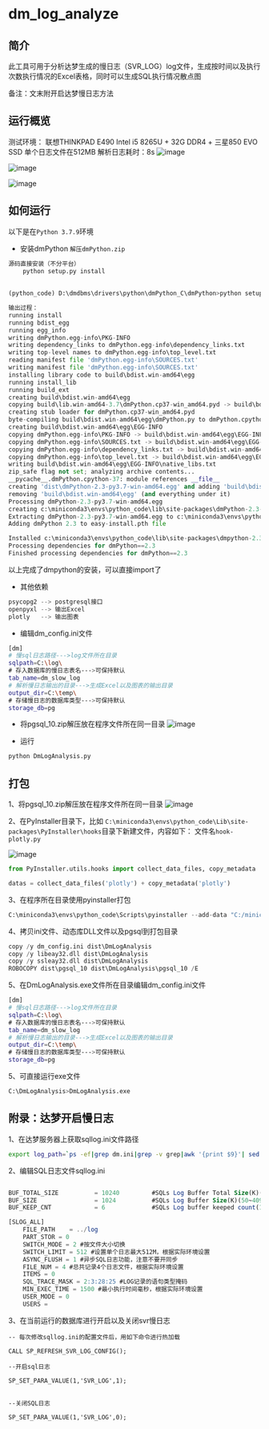 # dm_log_analyze

## 简介
此工具可用于分析达梦生成的慢日志（SVR_LOG）log文件，生成按时间以及执行次数执行情况的Excel表格，同时可以生成SQL执行情况散点图

备注：文末附开启达梦慢日志方法

## 运行概览

测试环境：
联想THINKPAD E490 Intel i5 8265U + 32G DDR4 + 三星850 EVO SSD 
单个日志文件在512MB
解析日志耗时：8s
![image](https://user-images.githubusercontent.com/35289289/189052736-d3f936a3-feed-4608-8423-fd95851ac5cd.png)

![image](https://user-images.githubusercontent.com/35289289/189052797-cb2585fe-e768-4ae3-8f56-90edaceeffaa.png)

![image](https://user-images.githubusercontent.com/35289289/189052820-dca4f625-9942-4fbc-82ad-963d4e8eb384.png)



## 如何运行
以下是在`Python 3.7.9`环境

* 安装dmPython
`解压dmPython.zip`
```python
源码直接安装（不分平台）
	python setup.py install
	
	
(python_code) D:\dmdbms\drivers\python\dmPython_C\dmPython>python setup.py install

输出过程：
running install
running bdist_egg
running egg_info
writing dmPython.egg-info\PKG-INFO
writing dependency_links to dmPython.egg-info\dependency_links.txt
writing top-level names to dmPython.egg-info\top_level.txt
reading manifest file 'dmPython.egg-info\SOURCES.txt'
writing manifest file 'dmPython.egg-info\SOURCES.txt'
installing library code to build\bdist.win-amd64\egg
running install_lib
running build_ext
creating build\bdist.win-amd64\egg
copying build\lib.win-amd64-3.7\dmPython.cp37-win_amd64.pyd -> build\bdist.win-amd64\egg
creating stub loader for dmPython.cp37-win_amd64.pyd
byte-compiling build\bdist.win-amd64\egg\dmPython.py to dmPython.cpython-37.pyc
creating build\bdist.win-amd64\egg\EGG-INFO
copying dmPython.egg-info\PKG-INFO -> build\bdist.win-amd64\egg\EGG-INFO
copying dmPython.egg-info\SOURCES.txt -> build\bdist.win-amd64\egg\EGG-INFO
copying dmPython.egg-info\dependency_links.txt -> build\bdist.win-amd64\egg\EGG-INFO
copying dmPython.egg-info\top_level.txt -> build\bdist.win-amd64\egg\EGG-INFO
writing build\bdist.win-amd64\egg\EGG-INFO\native_libs.txt
zip_safe flag not set; analyzing archive contents...
__pycache__.dmPython.cpython-37: module references __file__
creating 'dist\dmPython-2.3-py3.7-win-amd64.egg' and adding 'build\bdist.win-amd64\egg' to it
removing 'build\bdist.win-amd64\egg' (and everything under it)
Processing dmPython-2.3-py3.7-win-amd64.egg
creating c:\miniconda3\envs\python_code\lib\site-packages\dmPython-2.3-py3.7-win-amd64.egg
Extracting dmPython-2.3-py3.7-win-amd64.egg to c:\miniconda3\envs\python_code\lib\site-packages
Adding dmPython 2.3 to easy-install.pth file

Installed c:\miniconda3\envs\python_code\lib\site-packages\dmpython-2.3-py3.7-win-amd64.egg
Processing dependencies for dmPython==2.3
Finished processing dependencies for dmPython==2.3
```
以上完成了dmpython的安装，可以直接import了

* 其他依赖
```python
psycopg2 --> postgresql接口
openpyxl --> 输出Excel
plotly   --> 输出图表
```

* 编辑dm_config.ini文件
```bash
[dm]
# 慢sql日志路径--->log文件所在目录
sqlpath=C:\log\
# 存入数据库的慢日志表名--->可保持默认
tab_name=dm_slow_log
# 解析慢日志输出的目录--->生成Excel以及图表的输出目录
output_dir=C:\temp\
# 存储慢日志的数据库类型--->可保持默认
storage_db=pg
```

* 将pgsql_10.zip解压放在程序文件所在同一目录
![image](https://user-images.githubusercontent.com/35289289/189052875-8b78062c-f86f-4c85-9a03-3f48e1eecc45.png)

* 运行

```python
python DmLogAnalysis.py
```

## 打包
1、将pgsql_10.zip解压放在程序文件所在同一目录
![image](https://user-images.githubusercontent.com/35289289/189052875-8b78062c-f86f-4c85-9a03-3f48e1eecc45.png)


2、在PyInstaller目录下，比如
`C:\miniconda3\envs\python_code\Lib\site-packages\PyInstaller\hooks`目录下新建文件，内容如下：
文件名`hook-plotly.py`

![image](https://user-images.githubusercontent.com/35289289/189053056-0ba0131e-4a13-4355-a583-4683151e2930.png)



```python
from PyInstaller.utils.hooks import collect_data_files, copy_metadata

datas = collect_data_files('plotly') + copy_metadata('plotly')
```

3、在程序所在目录使用pyinstaller打包
```Python
C:\miniconda3\envs\python_code\Scripts\pyinstaller --add-data "C:/miniconda3/envs/python_code/Lib/site-packages/plotly;./plotly" --clean --noconfirm DmLogAnalysis.py
```

4、拷贝ini文件、动态库DLL文件以及pgsql到打包目录
```python
copy /y dm_config.ini dist\DmLogAnalysis
copy /y libeay32.dll dist\DmLogAnalysis
copy /y ssleay32.dll dist\DmLogAnalysis
ROBOCOPY dist\pgsql_10 dist\DmLogAnalysis\pgsql_10 /E
```

5、在DmLogAnalysis.exe文件所在目录编辑dm_config.ini文件
```bash
[dm]
# 慢sql日志路径--->log文件所在目录
sqlpath=C:\log\
# 存入数据库的慢日志表名--->可保持默认
tab_name=dm_slow_log
# 解析慢日志输出的目录--->生成Excel以及图表的输出目录
output_dir=C:\temp\
# 存储慢日志的数据库类型--->可保持默认
storage_db=pg
```
5、可直接运行exe文件
```python
C:\DmLogAnalysis>DmLogAnalysis.exe
```


## 附录：达梦开启慢日志

1、在达梦服务器上获取sqllog.ini文件路径

```bash
export log_path=`ps -ef|grep dm.ini|grep -v grep|awk '{print $9}'| sed "s/dm\.ini//g"| sed "s/path=//g"` && echo $log_path'sqllog.ini'
```


2、编辑SQL日志文件sqllog.ini

```sql

BUF_TOTAL_SIZE          = 10240         #SQLs Log Buffer Total Size(K)(1024~1024000)
BUF_SIZE                = 1024          #SQLs Log Buffer Size(K)(50~409600)
BUF_KEEP_CNT            = 6             #SQLs Log buffer keeped count(1~100)

[SLOG_ALL]
    FILE_PATH    = ../log
    PART_STOR = 0
    SWITCH_MODE = 2 #按文件大小切换
    SWITCH_LIMIT = 512 #设置单个日志最大512M，根据实际环境设置
    ASYNC_FLUSH = 1 #异步SQL日志功能，注意不要开同步
    FILE_NUM = 4 #总共记录4个日志文件，根据实际环境设置
    ITEMS = 0
    SQL_TRACE_MASK = 2:3:28:25 #LOG记录的语句类型掩码
    MIN_EXEC_TIME = 1500 #最小执行时间毫秒，根据实际环境设置
    USER_MODE = 0
    USERS =

```


3、在当前运行的数据库进行开启以及关闭svr慢日志
```
-- 每次修改sqllog.ini的配置文件后，用如下命令进行热加载

CALL SP_REFRESH_SVR_LOG_CONFIG(); 

--开启sql日志

SP_SET_PARA_VALUE(1,'SVR_LOG',1); 


--关闭SQL日志

SP_SET_PARA_VALUE(1,'SVR_LOG',0);
```
